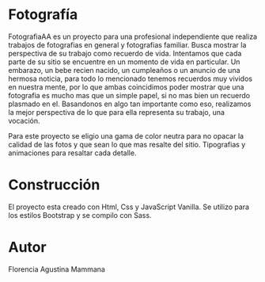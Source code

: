 # Fotografía

FotografiaAA es un proyecto para una profesional independiente  que realiza trabajos de fotografias en general y fotografias familiar.
Busca mostrar la perspectiva de su trabajo como recuerdo de vida. Intentamos que cada parte de su sitio se encuentre en un momento de vida en particular. 
Un embarazo, un bebe recien nacido, un cumpleaños o un anuncio de una hermosa noticia, para todo lo mencionado tenemos recuerdos muy vividos en nuestra mente, por lo que ambas coincidimos poder mostrar que una fotografia es mucho mas que un simple papel, si no mas bien un recuerdo plasmado en el.
Basandonos en algo tan importante como eso, realizamos la mejor perspectiva de lo que para ella representa su trabajo, una vocación.

Para este proyecto se eligio una gama de color neutra para no opacar la calidad de las fotos y que sean lo que mas resalte del sitio.
Tipografias y animaciones para resaltar cada detalle.

# Construcción

El proyecto esta creado con Html, Css y JavaScript Vanilla.
Se utilizo para los estilos Bootstrap y se compilo con Sass.

# Autor
Florencia Agustina Mammana
